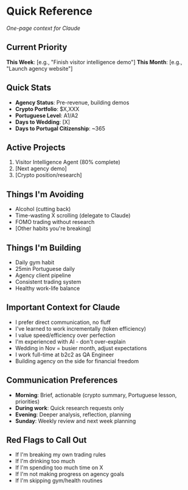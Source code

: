 # Quick Reference
*One-page context for Claude*

## Current Priority
**This Week**: [e.g., "Finish visitor intelligence demo"]
**This Month**: [e.g., "Launch agency website"]

## Quick Stats
- **Agency Status**: Pre-revenue, building demos
- **Crypto Portfolio**: $X,XXX 
- **Portuguese Level**: A1/A2
- **Days to Wedding**: [X]
- **Days to Portugal Citizenship**: ~365

## Active Projects
1. Visitor Intelligence Agent (80% complete)
2. [Next agency demo]
3. [Crypto position/research]

## Things I'm Avoiding
- Alcohol (cutting back)
- Time-wasting X scrolling (delegate to Claude)
- FOMO trading without research
- [Other habits you're breaking]

## Things I'm Building
- Daily gym habit
- 25min Portuguese daily
- Agency client pipeline
- Consistent trading system
- Healthy work-life balance

## Important Context for Claude
- I prefer direct communication, no fluff
- I've learned to work incrementally (token efficiency)
- I value speed/efficiency over perfection
- I'm experienced with AI - don't over-explain
- Wedding in Nov = busier month, adjust expectations
- I work full-time at b2c2 as QA Engineer
- Building agency on the side for financial freedom

## Communication Preferences
- **Morning**: Brief, actionable (crypto summary, Portuguese lesson, priorities)
- **During work**: Quick research requests only
- **Evening**: Deeper analysis, reflection, planning
- **Sunday**: Weekly review and next week planning

## Red Flags to Call Out
- If I'm breaking my own trading rules
- If I'm drinking too much
- If I'm spending too much time on X
- If I'm not making progress on agency goals
- If I'm skipping gym/health routines
